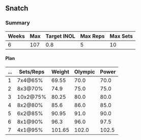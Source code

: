 ## Snatch

### Summary

Weeks | Max | Target INOL | Max Reps | Max Sets
--- | --- | --- | --- | ---
6 | 107 | 0.8 | 5 | 10

#### Plan

 ... | Sets/Reps | Weight | Olympic | Power
--- | --- | --- | --- | ---
1 | 7x4@65% | 69.55 | 70.0 | 70.0
2 | 8x3@70% | 74.9 | 75.0 | 75.0
3 | 10x2@75% | 80.25 | 80.0 | 80.0
4 | 8x2@80% | 85.6 | 86.0 | 85.0
5 | 6x2@85% | 90.95 | 91.0 | 90.0
6 | 8x1@90% | 96.3 | 96.0 | 97.5
7 | 4x1@95% | 101.65 | 102.0 | 102.5

